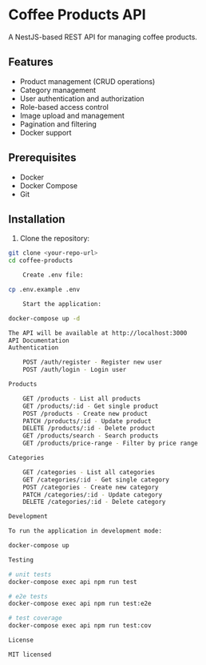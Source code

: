 # Coffee Products API

A NestJS-based REST API for managing coffee products.

## Features

- Product management (CRUD operations)
- Category management
- User authentication and authorization
- Role-based access control
- Image upload and management
- Pagination and filtering
- Docker support

## Prerequisites

- Docker
- Docker Compose
- Git

## Installation

1. Clone the repository:

```bash
git clone <your-repo-url>
cd coffee-products

    Create .env file:

cp .env.example .env

    Start the application:

docker-compose up -d

The API will be available at http://localhost:3000
API Documentation
Authentication

    POST /auth/register - Register new user
    POST /auth/login - Login user

Products

    GET /products - List all products
    GET /products/:id - Get single product
    POST /products - Create new product
    PATCH /products/:id - Update product
    DELETE /products/:id - Delete product
    GET /products/search - Search products
    GET /products/price-range - Filter by price range

Categories

    GET /categories - List all categories
    GET /categories/:id - Get single category
    POST /categories - Create new category
    PATCH /categories/:id - Update category
    DELETE /categories/:id - Delete category

Development

To run the application in development mode:

docker-compose up

Testing

# unit tests
docker-compose exec api npm run test

# e2e tests
docker-compose exec api npm run test:e2e

# test coverage
docker-compose exec api npm run test:cov

License

MIT licensed

